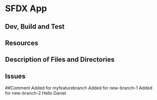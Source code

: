 # SFDX App

## Dev, Build and Test

## Resources

## Description of Files and Directories

## Issues

##Comment Added for myfeaturebranch Added for new-branch-1 Added for new-branch-2
Hello Daniel
